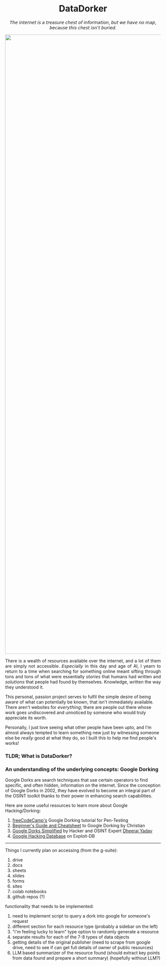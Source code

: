<h1 align="center"> DataDorker </h1>

<p align="center"> 𝘛𝘩𝘦 𝘪𝘯𝘵𝘦𝘳𝘯𝘦𝘵 𝘪𝘴 𝘢 𝘵𝘳𝘦𝘢𝘴𝘶𝘳𝘦 𝘤𝘩𝘦𝘴𝘵 𝘰𝘧 𝘪𝘯𝘧𝘰𝘳𝘮𝘢𝘵𝘪𝘰𝘯, 𝘣𝘶𝘵 𝘸𝘦 𝘩𝘢𝘷𝘦 𝘯𝘰 𝘮𝘢𝘱, 𝘣𝘦𝘤𝘢𝘶𝘴𝘦 𝘵𝘩𝘪𝘴 𝘤𝘩𝘦𝘴𝘵 𝘪𝘴𝘯'𝘵 𝘣𝘶𝘳𝘪𝘦𝘥. </p>

<img src="https://i.pinimg.com/originals/a8/09/94/a8099418b2137e113c808fff5df2dc2a.gif" width="2000">

<p align="justify"> 
  There is a wealth of resources available over the internet, and a lot of them are simply not accessible. 𝘌𝘴𝘱𝘦𝘤𝘪𝘢𝘭𝘭𝘺 in this day and age of AI, I yearn to return to a time when searching for something online meant sifting through tons and tons of what were essentially 𝘴𝘵𝘰𝘳𝘪𝘦𝘴 that humans had written and 𝘴𝘰𝘭𝘶𝘵𝘪𝘰𝘯𝘴 that people had found by themselves. Knowledge, written the way they understood it.
  
  This personal, passion project serves to fulfil the simple desire of being 𝘢𝘸𝘢𝘳𝘦 of what can potentially be known, that isn't immediately available. There aren't websites for 𝘦𝘷𝘦𝘳𝘺𝘵𝘩𝘪𝘯𝘨; there are people out there whose work goes undiscovered and unnoticed by someone who would truly appreciate its worth.
  
  Personally, I just love seeing what other people have been upto, and I'm almost always tempted to learn something new just by witnessing someone else be 𝘳𝘦𝘢𝘭𝘭𝘺 good at what they do, so I built this to help me find people's works!
</p>

<h3> TLDR; What is <b>DataDorker</b>?</h3>

<h3> An understanding of the underlying concepts: Google Dorking </h3>

<p>
  Google Dorks are search techniques that use certain operators to find specific, and often hidden, information on the internet. Since the conception of Google Dorks in 2002, they have evolved to become an integral part of the OSINT toolkit thanks to their power in enhancing search capabilities.

  Here are some useful resources to learn more about Google Hacking/Dorking:

  1. [freeCodeCamp's](https://www.freecodecamp.org/news/google-dorking-for-pentesters-a-practical-tutorial/) Google Dorking tutorial for Pen-Testing
  2. [Beginner's Guide and Cheatsheet](https://github.com/chr3st5an/Google-Dorking) to Google Dorking by Christian
  3. [Google Dorks Simplified](https://github.com/dheerajydv19/Google-Dorks-Simplified) by Hacker and OSINT Expert [Dheeraj Yadav](https://github.com/dheerajydv19)
  4. [Google Hacking Database](https://www.exploit-db.com/google-hacking-database) on Exploit-DB
</p>

-----
Things I currently plan on accessing (from the g-suite):
1. drive
2. docs
3. sheets
4. slides
5. forms
6. sites
7. colab notebooks
8. github repos (?)

functionality that needs to be implemented:
1. need to implement script to query a dork into google for someone's request
2. different section for each resource type (probably a sidebar on the left)
3. "i'm feeling lucky to learn" type option to randomly generate a resource
4. separate results for each of the 7-8 types of data objects
5. getting details of the original publisher (need to scrape from google drive, need to see if can get full details of owner of public resources)
6. LLM based summarizer of the resource found (should extract key points from data found and prepare a short summary) (hopefully without LLM?)
